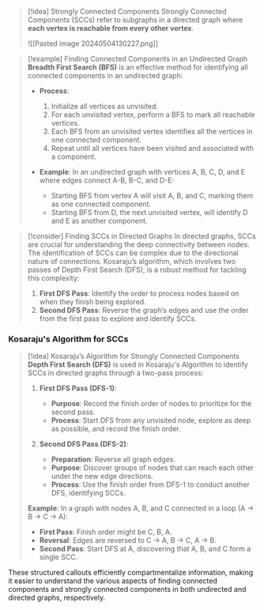 
> [!idea] Strongly Connected Components
> Strongly Connected Components (SCCs) refer to subgraphs in a directed graph where **each vertex is reachable from every other vertex**. 
>
> ![[Pasted image 20240504130227.png]]


> [!example] Finding Connected Components in an Undirected Graph
> **Breadth First Search (BFS)** is an effective method for identifying all connected components in an undirected graph:
>
> - **Process**:
>   1. Initialize all vertices as unvisited.
>   2. For each unvisited vertex, perform a BFS to mark all reachable vertices.
>   3. Each BFS from an unvisited vertex identifies all the vertices in one connected component.
>   4. Repeat until all vertices have been visited and associated with a component.
>
> - **Example**: In an undirected graph with vertices A, B, C, D, and E where edges connect A-B, B-C, and D-E:
>   - Starting BFS from vertex A will visit A, B, and C, marking them as one connected component.
>   - Starting BFS from D, the next unvisited vertex, will identify D and E as another component.


> [!consider] Finding SCCs in Directed Graphs
> In directed graphs, SCCs are crucial for understanding the deep connectivity between nodes. The identification of SCCs can be complex due to the directional nature of connections. Kosaraju’s algorithm, which involves two passes of Depth First Search (DFS), is a robust method for tackling this complexity:
>
> 1. **First DFS Pass**: Identify the order to process nodes based on when they finish being explored.
> 2. **Second DFS Pass**: Reverse the graph’s edges and use the order from the first pass to explore and identify SCCs.

### Kosaraju's Algorithm for SCCs
> [!idea] Kosaraju’s Algorithm for Strongly Connected Components
> **Depth First Search (DFS)** is used in Kosaraju's Algorithm to identify SCCs in directed graphs through a two-pass process:
>
> 1. **First DFS Pass (DFS-1)**:
>    - **Purpose**: Record the finish order of nodes to prioritize for the second pass.
>    - **Process**: Start DFS from any unvisited node, explore as deep as possible, and record the finish order.
>
> 2. **Second DFS Pass (DFS-2)**:
>    - **Preparation**: Reverse all graph edges.
>    - **Purpose**: Discover groups of nodes that can reach each other under the new edge directions.
>    - **Process**: Use the finish order from DFS-1 to conduct another DFS, identifying SCCs.
>
> **Example**: In a graph with nodes A, B, and C connected in a loop (A → B → C → A):
> - **First Pass**: Finish order might be C, B, A.
> - **Reversal**: Edges are reversed to C → A, B → C, A → B.
> - **Second Pass**: Start DFS at A, discovering that A, B, and C form a single SCC.

These structured callouts efficiently compartmentalize information, making it easier to understand the various aspects of finding connected components and strongly connected components in both undirected and directed graphs, respectively.